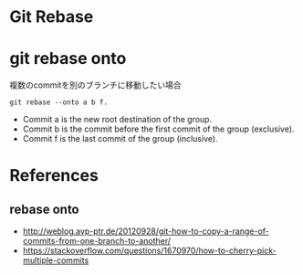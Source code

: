 Git Rebase
==============

# git rebase onto

複数のcommitを別のブランチに移動したい場合

`git rebase --onto a b f.`

+ Commit a is the new root destination of the group.
+ Commit b is the commit before the first commit of the group (exclusive).
+ Commit f is the last commit of the group (inclusive).


# References

## rebase onto

+ <http://weblog.avp-ptr.de/20120928/git-how-to-copy-a-range-of-commits-from-one-branch-to-another/>
+ <https://stackoverflow.com/questions/1670970/how-to-cherry-pick-multiple-commits>

